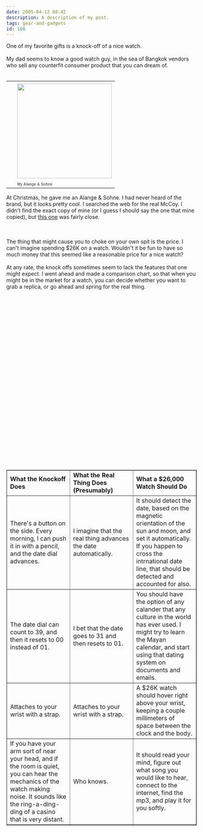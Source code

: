```yaml
---
date: 2005-04-12 08:42
description: A description of my post.
tags: gear-and-gadgets
id: 108
---
```

One of my favorite gifts is a knock-off of a nice watch.<br />
<br />
My dad seems to know a good watch guy, in the sea of Bangkok vendors who sell any counterfit consumer product that you can dream of.<br />
<br />
<skinny :nohome><table cellpadding=0 cellspacing=0 border=0 align=right><tr><td width=5 rowspan=2><spacer type=block width=5 height=1></spacer></td><td width=225><img src="/img/watch.jpg" width=250 aborder=0 vspace=4/></td></tr><tr><td width=225><font face="verdana, arial, geneva" size=1 color=#666666><b>My Alange & Sohne</b></font></td></tr></table><p></p></skinny><br />
<br />
At Christmas, he gave me an Alange & Sohne.  I had never heard of the brand, but it looks pretty cool.  I searched the web for the real McCoy.  I didn't find the exact copy of mine (or I guess I should say the one that mine copied), but <a href="http://www.demesy.com/Merchant2/merchant.mv?Screen=PROD&Store_Code=JDFW&Product_Code=42815&Category_Code=BR1" target="_blank">this one</a> was fairly close.
<!--more--><br /><br />The thing that might cause you to choke on your own spit is the price.  I can't imagine spending $26K on a watch.  Wouldn't it be fun to have so much money that this seemed like a reasonable price for a nice watch?<br />
<br />
At any rate, the knock offs sometimes seem to lack the features that one might expect.  I went ahead and made a comparison chart, so that when you might be in the market for a watch, you can decide whether you want to grab a replica, or go ahead and spring for the real thing.<br />
<br />
<table border="1"><br />
  <tr><br />
    <td width="33%"><b>What the Knockoff Does</b></td><br />
    <td width="33%"><b>What the Real Thing Does (Presumably)</b></td><br />
    <td width="33%"><b>What a $26,000 Watch Should Do</b></td><br />
  </tr><br />
  <tr><br />
    <td width="33%">There's a button on the side.  Every morning, I can push it in with a pencil, and the date dial advances.</td><br />
    <td width="33%">I imagine that the real thing advances the date automatically.</td><br />
    <td width="33%">It should detect the date, based on the magnetic orientation of the sun and moon, and set it automatically.  If you happen to cross the intrnational date line, that should be detected and accounted for also.</td><br />
  </tr><br />
  <tr><br />
    <td width="33%">The date dial can count to 39, and then it resets to 00 instead of 01.</td><br />
    <td width="33%">I bet that the date goes to 31 and then resets to 01.</td><br />
    <td width="33%">You should have the option of any calander that any culture in the world has ever used.  I might try to learn the Mayan calendar, and start using that dating system on documents and emails.</td><br />
  </tr><br />
  <tr><br />
    <td width="33%">Attaches to your wrist with a strap.</td><br />
    <td width="33%">Attaches to your wrist with a strap.</td><br />
    <td width="33%">A $26K watch should hover right above your wrist, keeping a couple millimeters of space between the clock and the body.</td><br />
  </tr><br />
  <tr><br />
    <td width="33%">If you have your arm sort of near your head, and if the room is quiet, you can hear the mechanics of the watch making noise.  It sounds like the ring-a-ding-ding of a casino that is very distant.</td><br />
    <td width="33%">Who knows.</td><br />
    <td width="33%">It should read your mind, figure out what song you would like to hear, connect to the internet, find the mp3, and play it for you softly.</td><br />
  </tr><br />
</table>
